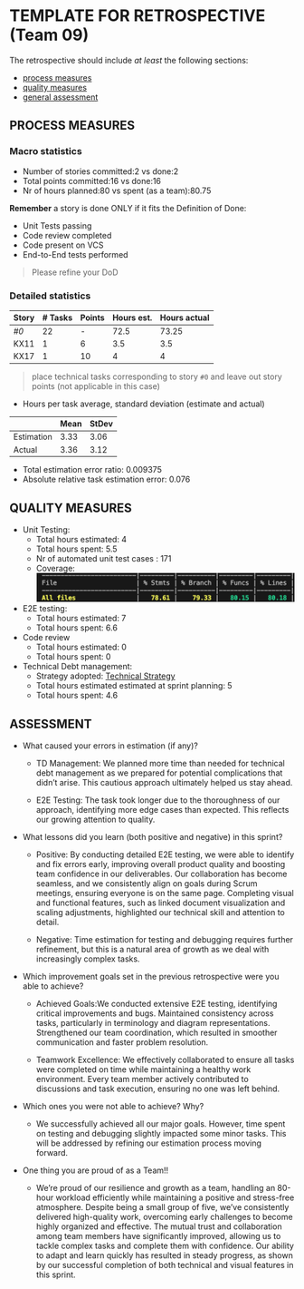 # TEMPLATE FOR RETROSPECTIVE (Team 09)

The retrospective should include _at least_ the following
sections:

- [process measures](#process-measures)
- [quality measures](#quality-measures)
- [general assessment](#assessment)

## PROCESS MEASURES

### Macro statistics

- Number of stories committed:2 vs done:2
- Total points committed:16 vs done:16
- Nr of hours planned:80 vs spent (as a team):80.75

**Remember** a story is done ONLY if it fits the Definition of Done:

- Unit Tests passing
- Code review completed
- Code present on VCS
- End-to-End tests performed

> Please refine your DoD

### Detailed statistics

| Story | # Tasks | Points | Hours est. | Hours actual |
| ----- | ------- | ------ | ---------- | ------------ |
| _#0_  | 22      | -      | 72.5       | 73.25        |
| KX11  | 1       | 6      | 3.5        | 3.5          |
| KX17  | 1       | 10     | 4          | 4            |

> place technical tasks corresponding to story `#0` and leave out story points (not applicable in this case)

- Hours per task average, standard deviation (estimate and actual)

|            | Mean | StDev |
| ---------- | ---- | ----- |
| Estimation | 3.33 | 3.06  |
| Actual     | 3.36 | 3.12  |

- Total estimation error ratio: 0.009375
- Absolute relative task estimation error: 0.076

## QUALITY MEASURES

- Unit Testing:
  - Total hours estimated: 4
  - Total hours spent: 5.5
  - Nr of automated unit test cases : 171
  - Coverage:  
    ![coverage](./coverageSprint4.png)
- E2E testing:
  - Total hours estimated: 7
  - Total hours spent: 6.6
- Code review
  - Total hours estimated: 0
  - Total hours spent: 0
- Technical Debt management:
  - Strategy adopted: [Technical Strategy](../TD_stategy.md)
  - Total hours estimated estimated at sprint planning: 5
  - Total hours spent: 4.6

## ASSESSMENT

- What caused your errors in estimation (if any)?

  - TD Management: We planned more time than needed for technical debt management as we prepared for potential complications that didn’t arise. This cautious approach ultimately helped us stay ahead.

  - E2E Testing: The task took longer due to the thoroughness of our approach, identifying more edge cases than expected. This reflects our growing attention to quality.

- What lessons did you learn (both positive and negative) in this sprint?

  - Positive:
    By conducting detailed E2E testing, we were able to identify and fix errors early, improving overall product quality and boosting team confidence in our deliverables.
    Our collaboration has become seamless, and we consistently align on goals during Scrum meetings, ensuring everyone is on the same page.
    Completing visual and functional features, such as linked document visualization and scaling adjustments, highlighted our technical skill and attention to detail.

  - Negative:
    Time estimation for testing and debugging requires further refinement, but this is a natural area of growth as we deal with increasingly complex tasks.

- Which improvement goals set in the previous retrospective were you able to achieve?

  - Achieved Goals:We conducted extensive E2E testing, identifying critical improvements and bugs.
    Maintained consistency across tasks, particularly in terminology and diagram representations.
    Strengthened our team coordination, which resulted in smoother communication and faster problem resolution.

  - Teamwork Excellence:
    We effectively collaborated to ensure all tasks were completed on time while maintaining a healthy work environment.
    Every team member actively contributed to discussions and task execution, ensuring no one was left behind.

- Which ones you were not able to achieve? Why?

  - We successfully achieved all our major goals. However, time spent on testing and debugging slightly impacted some minor tasks. This will be addressed by refining our estimation process moving forward.

- One thing you are proud of as a Team!!
  - We’re proud of our resilience and growth as a team, handling an 80-hour workload efficiently while maintaining a positive and stress-free atmosphere.
    Despite being a small group of five, we’ve consistently delivered high-quality work, overcoming early challenges to become highly organized and effective.
    The mutual trust and collaboration among team members have significantly improved, allowing us to tackle complex tasks and complete them with confidence.
    Our ability to adapt and learn quickly has resulted in steady progress, as shown by our successful completion of both technical and visual features in this sprint.
